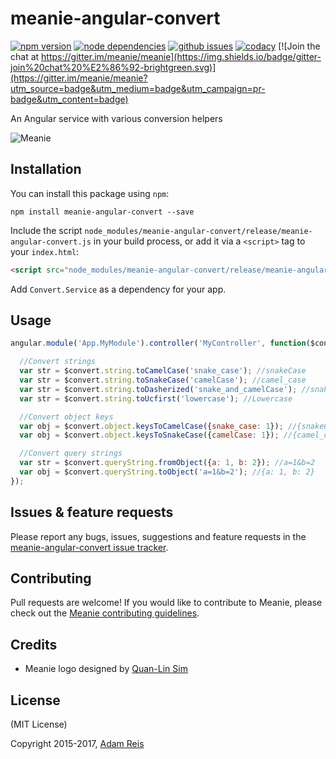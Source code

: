 # meanie-angular-convert

[![npm version](https://img.shields.io/npm/v/meanie-angular-convert.svg)](https://www.npmjs.com/package/meanie-angular-convert)
[![node dependencies](https://david-dm.org/meanie/angular-convert.svg)](https://david-dm.org/meanie/angular-convert)
[![github issues](https://img.shields.io/github/issues/meanie/angular-convert.svg)](https://github.com/meanie/angular-convert/issues)
[![codacy](https://img.shields.io/codacy/bfb2443861974cd1a48cc49e5c350155.svg)](https://www.codacy.com/app/meanie/angular-convert)
[![Join the chat at https://gitter.im/meanie/meanie](https://img.shields.io/badge/gitter-join%20chat%20%E2%86%92-brightgreen.svg)](https://gitter.im/meanie/meanie?utm_source=badge&utm_medium=badge&utm_campaign=pr-badge&utm_content=badge)

An Angular service with various conversion helpers

![Meanie](https://raw.githubusercontent.com/meanie/meanie/master/meanie-logo-full.png)

## Installation

You can install this package using `npm`:

```shell
npm install meanie-angular-convert --save
```

Include the script `node_modules/meanie-angular-convert/release/meanie-angular-convert.js` in your build process, or add it via a `<script>` tag to your `index.html`:

```html
<script src="node_modules/meanie-angular-convert/release/meanie-angular-convert.js"></script>
```

Add `Convert.Service` as a dependency for your app.

## Usage

```js
angular.module('App.MyModule').controller('MyController', function($convert) {

  //Convert strings
  var str = $convert.string.toCamelCase('snake_case'); //snakeCase
  var str = $convert.string.toSnakeCase('camelCase'); //camel_case
  var str = $convert.string.toDasherized('snake_and_camelCase'); //snake-and-camel-case
  var str = $convert.string.toUcfirst('lowercase'); //Lowercase

  //Convert object keys
  var obj = $convert.object.keysToCamelCase({snake_case: 1}); //{snakeCase: 1}
  var obj = $convert.object.keysToSnakeCase({camelCase: 1}); //{camel_case: 1}

  //Convert query strings
  var str = $convert.queryString.fromObject({a: 1, b: 2}); //a=1&b=2
  var obj = $convert.queryString.toObject('a=1&b=2'); //{a: 1, b: 2}
});
```

## Issues & feature requests

Please report any bugs, issues, suggestions and feature requests in the [meanie-angular-convert issue tracker](https://github.com/meanie/angular-convert/issues).

## Contributing

Pull requests are welcome! If you would like to contribute to Meanie, please check out the [Meanie contributing guidelines](https://github.com/meanie/meanie/blob/master/CONTRIBUTING.md).

## Credits

* Meanie logo designed by [Quan-Lin Sim](mailto:quan.lin.sim+meanie@gmail.com)

## License

(MIT License)

Copyright 2015-2017, [Adam Reis](http://adam.reis.nz)
